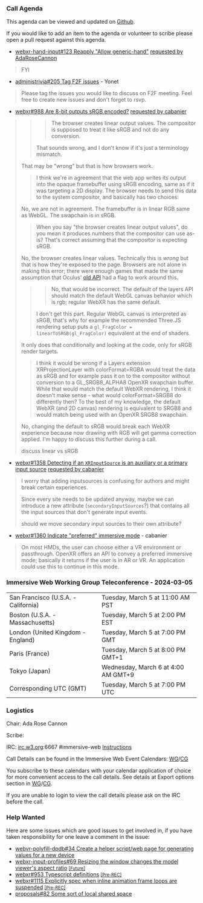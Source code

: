 ### Call Agenda

This agenda can be viewed and updated on [Github](https://github.com/immersive-web/administrivia/blob/main/meetings/wg/2024-03-05-Immersive_Web_Working_Group_Teleconference-agenda.md).

If you would like to add an item to the agenda or volunteer to scribe please open a pull request against this agenda.

* [webxr-hand-input#123 Reapply "Allow generic-hand"](https://github.com/immersive-web/webxr-hand-input/pull/123) [requested by AdaRoseCannon](https://github.com/immersive-web/webxr-hand-input/pull/123#issuecomment-1936728918)
> FYI

* [administrivia#205 Tag F2F issues](https://github.com/immersive-web/administrivia/issues/205) - Yonet
> Please tag the issues you would like to discuss on F2F meeting.
 >Feel free to create new issues and don't forget to rsvp. 

* [webxr#988 Are 8-bit outputs sRGB encoded?](https://github.com/immersive-web/webxr/issues/988) [requested by cabanier](https://github.com/immersive-web/webxr/issues/988#issuecomment-1933017426)
> > > The browser creates linear output values. The compositor is supposed to treat it like sRGB and not do any conversion.
>> 
>> That sounds wrong, and I don't know if it's just a terminology mismatch.
>
>That may be "wrong" but that is how browsers work.
>
>> I think we're in agreement that the web app writes its output into the opaque framebuffer using sRGB encoding, same as if it was targeting a 2D display. The browser needs to send this data to the system compositor, and basically has two choices:
>
>No, we are not in agreement. The framebuffer is in linear RGB same as WebGL. The swapchain is in sRGB.
>
>> When you say "the browser creates linear output values", do you mean it produces numbers that the compositor can use as-is? That's correct assuming that the compositor is expecting sRGB.
>
>No, the browser creates linear values. Technically this is *wrong* but that is how they're exposed to the page.
>Browsers are not alone in making this error; there were enough games that made the same assumption that Oculus' [old API](https://github.com/MortimerGoro/ovr-mobile-sys/blob/master/VrApi/Include/VrApi_Types.h#L543) had a flag to work around this.
>
>> > No, that would be incorrect. The default of the layers API should match the default WebGL canvas behavior which is rgb; regular WebXR has the same default.
>> 
>> I don't get this part. Regular WebGL canvas is interpreted as sRGB, that's why for example the recommended Three.JS rendering setup puts a `gl_FragColor = linearToSRGB(gl_FragColor)` equivalent at the end of shaders. 
>
>It only does that conditionally and looking at the code, only for sRGB render targets.
>
>> I think it would be wrong if a Layers extension XRProjectionLayer with colorFormat=RGBA would treat the data as sRGB and for example pass it on to the compositor without conversion to a GL_SRGB8_ALPHA8 OpenXR swapchain buffer. While that would match the default WebXR rendering, I think it doesn't make sense - what would colorFormat=SRGB8 do differently then? To the best of my knowledge, the default WebXR (and 2D canvas) rendering is equivalent to SRGB8 and would match being used with an OpenXR SRGB8 swapchain.
>
>No, changing the default to sRGB would break each WebXR experience because now drawing with RGB will get gamma correction applied.
>I'm happy to discuss this further during a call.
>
> discuss linear vs sRGB

* [webxr#1358 Detecting if an `XRInputSource` is an auxiliary or a primary input source](https://github.com/immersive-web/webxr/issues/1358) [requested by cabanier](https://github.com/immersive-web/webxr/issues/1358#issuecomment-1938928307)
> I worry that adding inputsources is confusing for authors and might break certain experiences.
>
>Since every site needs to be updated anyway, maybe we can introduce a new attribute (`secondaryInputSources`?) that contains all the input sources that don't generate input events.
>
> should we move secondary input sources to their own attribute?

* [webxr#1360 Indicate "preferred" immersive mode](https://github.com/immersive-web/webxr/issues/1360) - cabanier
> On most HMDs, the user can choose either a VR environment or passthrough.
 >OpenXR offers an API to convey a preferred immersive mode; basically it returns if the user is in AR or VR. An application could use this to continue in this mode.

### Immersive Web Working Group Teleconference - 2024-03-05

<table>
<tr><td> San Francisco (U.S.A. - California) <td> Tuesday, March 5 at 11:00 AM PST
<tr><td> Boston (U.S.A. - Massachusetts) <td> Tuesday, March 5 at 2:00 PM EST
<tr><td> London (United Kingdom - England) <td> Tuesday, March 5 at 7:00 PM GMT
<tr><td> Paris (France) <td> Tuesday, March 5 at 8:00 PM GMT+1
<tr><td> Tokyo (Japan) <td> Wednesday, March 6 at 4:00 AM GMT+9
<tr><td> Corresponding UTC (GMT) <td> Tuesday, March 5 at 7:00 PM UTC
</table>

### Logistics

Chair: Ada Rose Cannon

Scribe:

IRC: [irc.w3.org](https://irc.w3.org/):6667 #immersive-web [Instructions](https://github.com/immersive-web/administrivia/blob/main/IRC.md)

Call Details can be found in the Immersive Web Event Calendars: [WG](https://www.w3.org/groups/wg/immersive-web/calendar/)/[CG](https://www.w3.org/groups/cg/immersive-web/calendar/)

You subscribe to these calendars with your calendar application of choice for more convenient access to the call details. See details at Export options section in [WG](https://www.w3.org/groups/wg/immersive-web/calendar/#export)/[CG](https://www.w3.org/groups/cg/immersive-web/calendar/#export).

If you are unable to login to view the call details please ask on the IRC before the call.

### Help Wanted

Here are some issues which are good issues to get involved in, if you have taken responsibility for one leave a comment in the issue:

- [webvr-polyfill-dpdb#34 Create a helper script/web page for generating values for a new device](https://github.com/immersive-web/webvr-polyfill-dpdb/issues/34)
- [webxr-input-profiles#69 Resizing the window changes the model viewer's aspect ratio](https://github.com/immersive-web/webxr-input-profiles/issues/69) [<small>[Future]</small>](https://api.github.com/repos/immersive-web/webxr-input-profiles/milestones/4)
- [webxr#953 Typescript definitions](https://github.com/immersive-web/webxr/issues/953) [<small>[Pre-REC]</small>](https://api.github.com/repos/immersive-web/webxr/milestones/16)
- [webxr#1115 Explicitly spec when inline animation frame loops are suspended](https://github.com/immersive-web/webxr/issues/1115) [<small>[Pre-REC]</small>](https://api.github.com/repos/immersive-web/webxr/milestones/16)
- [proposals#82 Some sort of local shared space](https://github.com/immersive-web/proposals/issues/82)


              
